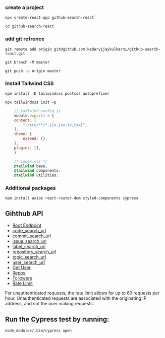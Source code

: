 

### create a project

```console
npx create-react-app github-search-react`

cd github-search-react
```

### add git refrence 

```console
git remote add origin git@github.com:kedarvijaykulkarni/github-search-react.git

git branch -M master

git push -u origin master
```

### Install Tailwind CSS 

```console
npm install -D tailwindcss postcss autoprefixer

npx tailwindcss init -p
```

```javascript
    // tailwind.config.js
    module.exports = {
    content: [
        "./src/**/*.{js,jsx,ts,tsx}",
    ],
    theme: {
        extend: {},
    },
    plugins: [],
    }
```

```css
    /* index.css */
    @tailwind base;
    @tailwind components;
    @tailwind utilities;
```


### Additional packages

```console
npm install axios react-router-dom styled-components cypress
```

## Gihthub API

- [Root Endpoint](https://api.github.com/)
- [code_search_url](https://api.github.com/search/code?q={query}{&page,per_page,sort,order})
- [commit_search_url](https://api.github.com/search/commits?q={query}{&page,per_page,sort,order})
- [issue_search_url](https://api.github.com/search/issues?q={query}{&page,per_page,sort,order})
- [label_search_url](https://api.github.com/search/labels?q={query}&repository_id={repository_id}{&page,per_page})
- [repository_search_url](https://api.github.com/search/repositories?q={query}{&page,per_page,sort,order})
- [topic_search_url](https://api.github.com/search/topics?q={query}{&page,per_page})
- [user_search_url](https://api.github.com/search/users?q={query}{&page,per_page,sort,order})
- [Get User](https://api.github.com/users/kedarvijaykulkarni)
- [Repos](https://api.github.com/users/john-smilga/repos?per_page=100)
- [Followers](https://api.github.com/users/john-smilga/followers)
- [Rate Limit](https://api.github.com/rate_limit)

For unauthenticated requests, the rate limit allows for up to 60 requests per hour. Unauthenticated requests are associated with the originating IP address, and not the user making requests.


## Run the Cypress test by running:

```console
node_modules/.bin/cypress open
```